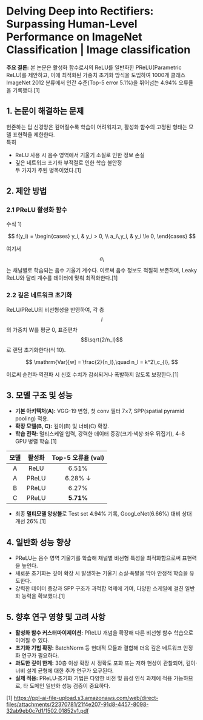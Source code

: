 # Delving Deep into Rectifiers: Surpassing Human-Level Performance on ImageNet Classification | Image classification

**주요 결론:** 본 논문은 활성화 함수로서의 ReLU를 일반화한 PReLU(Parametric ReLU)를 제안하고, 이에 최적화된 가중치 초기화 방식을 도입하여 1000개 클래스 ImageNet 2012 분류에서 인간 수준(Top-5 error 5.1%)을 뛰어넘는 4.94% 오류율을 기록했다.[1]

## 1. 논문이 해결하는 문제
현존하는 딥 신경망은 깊어질수록 학습이 어려워지고, 활성화 함수의 고정된 형태는 모델 표현력을 제한한다.  
특히  
- ReLU 사용 시 음수 영역에서 기울기 소실로 인한 정보 손실  
- 깊은 네트워크 초기화 부적절로 인한 학습 불안정  
두 가지가 주된 병목이었다.[1]

## 2. 제안 방법
### 2.1 PReLU 활성화 함수  
수식 1)  

$$
f(y_i) = 
\begin{cases}
y_i, & y_i > 0, \\
a_i\,y_i, & y_i \le 0,
\end{cases}
$$  

여기서 $$a_i$$는 채널별로 학습되는 음수 기울기 계수다. 이로써 음수 정보도 적절히 보존하며, Leaky ReLU와 달리 계수를 데이터에 맞춰 최적화한다.[1]

### 2.2 깊은 네트워크 초기화  
ReLU/PReLU의 비선형성을 반영하여, 각 층 $$l$$의 가중치 W를 평균 0, 표준편차 $$\sqrt{2/n_l}$$로 랜덤 초기화한다(식 10).  

$$
\mathrm{Var}[w] = \frac{2}{n_l},\quad n_l = k^2\,c_{l},
$$  

이로써 순전파·역전파 시 신호 수치가 감쇠되거나 폭발하지 않도록 보장한다.[1]

## 3. 모델 구조 및 성능
- **기본 아키텍처(A):** VGG-19 변형, 첫 conv 필터 7×7, SPP(spatial pyramid pooling) 적용.  
- **확장 모델(B, C):** 깊이(B) 및 너비(C) 확장.  
- **학습 전략:** 멀티스케일 입력, 강력한 데이터 증강(크기·색상·좌우 뒤집기), 4–8 GPU 병렬 학습.[1]

| 모델 | 활성화 | Top-5 오류율 (val) |
|:----:|:------:|:-----------------:|
| A    | ReLU   | 6.51%             |
| A    | PReLU  | 6.28% ↓           |
| B    | PReLU  | 6.27%             |
| C    | PReLU  | **5.71%**         |

- 최종 **멀티모델 앙상블**로 Test set 4.94% 기록, GoogLeNet(6.66%) 대비 상대 개선 26%.[1]

## 4. 일반화 성능 향상
- PReLU는 음수 영역 기울기를 학습해 채널별 비선형 특성을 최적화함으로써 표현력을 높인다.  
- 새로운 초기화는 깊이 확장 시 발생하는 기울기 소실·폭발을 막아 안정적 학습을 유도한다.  
- 강력한 데이터 증강과 SPP 구조가 과적합 억제에 기여, 다양한 스케일에 걸친 일반화 능력을 확보했다.[1]

## 5. 향후 연구 영향 및 고려 사항
- **활성화 함수 커스터마이제이션:** PReLU 개념을 확장해 다른 비선형 함수 학습으로 이어질 수 있다.  
- **초기화 기법 확장:** BatchNorm 등 현대적 모듈과 결합해 더욱 깊은 네트워크 안정화 연구가 필요하다.  
- **과도한 깊이 한계:** 30층 이상 확장 시 정확도 포화 또는 저하 현상이 관찰되어, 깊이·너비 설계 균형에 대한 추가 연구가 요구된다.  
- **실제 적용:** PReLU·초기화 기법은 다양한 비전 및 음성 인식 과제에 적용 가능하므로, 타 도메인 일반화 성능 검증이 중요하다.

[1] https://ppl-ai-file-upload.s3.amazonaws.com/web/direct-files/attachments/22370781/21f4e207-91d8-4457-8098-32ab9eb0c7d1/1502.01852v1.pdf
